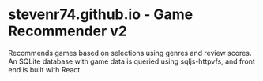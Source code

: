 # stevenr74.github.io - Game Recommender v2
Recommends games based on selections using genres and review scores. An SQLite database with game data is queried using sqljs-httpvfs, and front end is built with React.
